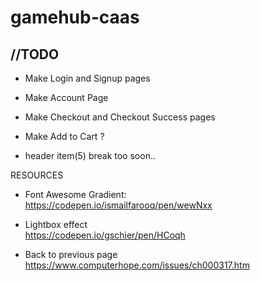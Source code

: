 # gamehub-caas


//TODO
- 
- Make Login and Signup pages
- Make Account Page
- Make Checkout and Checkout Success pages
- Make Add to Cart ?


- header item(5) break too soon..



RESOURCES <br>

- Font Awesome Gradient:
<br>https://codepen.io/ismailfarooq/pen/wewNxx


- Lightbox effect
<br> https://codepen.io/gschier/pen/HCoqh


- Back to previous page
<br> https://www.computerhope.com/issues/ch000317.htm